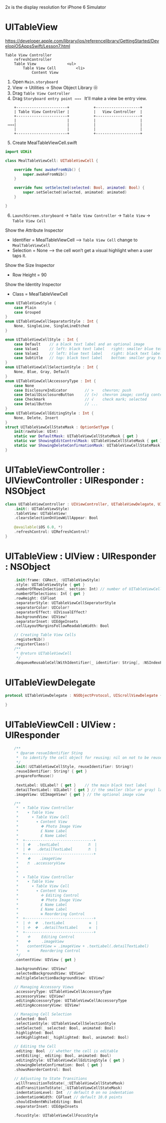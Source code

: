2x is the display resolution for iPhone 6 Simulator 

# UITableView
https://developer.apple.com/library/ios/referencelibrary/GettingStarted/DevelopiOSAppsSwift/Lesson7.html

```
Table View Controller
    refreshController
    Table View              <ul>
        Table View Cell         <li>
            Content View        
```




1.  Open `Main.storyboard`
2.  View -> Utilities -> Show Object Library ㉤
3.  Drag `Table View Controller`
4.  Drag `Storyboard entry point →→→ ` It'll make a view be entry view.
```
    +-----------------------+           +--------------------+
    | Table View Controller |           |   View Controller  |
    +-----------------------+           +--------------------+
    |                       |           |                    |
 →→→|                       |           |                    |
    |                       |           |                    |
    +-----------------------+           +--------------------+
```
5. Create MealTableViewCell.swift 
```swift
import UIKit

class MealTableViewCell: UITableViewCell {

    override func awakeFromNib() {
        super.awakeFromNib()
    }

    override func setSelected(selected: Bool, animated: Bool) {
        super.setSelected(selected, animated: animated)
    }

}
```
6. `LaunchScreen.storyboard` -> `Table View Controller` -> `Table View`
    -> `Table View Cell`

Show the Attribute Inspector

-  Identifier = MealTableViewCell  --> `Table View Cell` change to `MealTableViewCell`
-   Selection = None    --> the cell won’t get a visual highlight when a user taps it.

Show the Size Inspector

-   Row Height = 90

Show the Identity Inspector

-   Class = MealTableViewCell


```swift
enum UITableViewStyle {
    case Plain
    case Grouped
}
enum UITableViewCellSeparatorStyle : Int {
    None, SingleLine, SingleLineEtched
}

enum UITableViewCellStyle : Int {
    case Default    // a black text label and an optional image
    case Value1     // left: black text label   right: smaller blue text
    case Value2     // left: blue text label    right: black text label
    case Subtitle   // top: black text label    bottom: smaller gray text
}
enum UITableViewCellSelectionStyle : Int {
    None, Blue, Gray, Default
}
enum UITableViewCellAccessoryType : Int {
    case None
    case DisclosureIndicator        // >    chevron; push
    case DetailDisclosureButton     // (>)  chevron image; config contents
    case Checkmark                  // √    check mark; selected
    case DetailButton               // ...
}
enum UITableViewCellEditingStyle : Int {
    None, Delete, Insert
}
struct UITableViewCellStateMask : OptionSetType {
    init(rawValue: UInt)
    static var DefaultMask: UITableViewCellStateMask { get }
    static var ShowingEditControlMask: UITableViewCellStateMask { get }
    static var ShowingDeleteConfirmationMask: UITableViewCellStateMask {get}
}
```



#   UITableViewController : UIViewController : UIResponder : NSObject
```swift
class UITableViewController : UIViewController, UITableViewDelegate, UITableViewDataSource {
    .init(: UITableViewStyle)
    .tableView: UITableView!
    .clearsSelectionOnViewWillAppear: Bool
    
    @available(iOS 6.0, *)
    .refreshControl: UIRefreshControl?
}
```
    
#   UITableView : UIView : UIResponder : NSObject
```swift
    .init(frame: CGRect, :UITableViewStyle)
    .style: UITableViewStyle { get }
    .numberOfRowsInSection(_ section: Int) // number of UITableViewCellStyle
    .numberOfSelections: Int { get }
    .rowHeight: CGFloat
    .separatorStyle: UITableViewCellSeperatorStyle
    .separatorColor: UIColor?
    .separatorEffect: UIVisualEffect?
    .backgroundView: UIView?
    .separatorInset: UIEdgeInsets
    .cellLayoutMarginsFollowReadableWidth: Bool

    // Creating Table View Cells
    .registerNib()
    .registerClass()
    /**
     * @return UITableViewCell
     */
    .dequeueReusableCellWithIdentifier(_ identifier: String[, :NSIndexPath)
```

# UITableViewDelegate 
```swift
protocol UITableViewDelegate : NSObjectProtocol, UIScrollViewDelegate {
    
}
```
#   UITableViewCell : UIView : UIResponder
```swift
    /**
     * @param resueIdentifier Sting 
     *  to identify the cell object for reusing; nil on not to be reused
     */
    .init(:UITableViewCellStyle, reuseIdentifier: String?)
    .reuseIdentifier: String? { get }
    .prepareForReuse() 
    
    .textLabel: UILabel? { get }    // the main black text label
    .detailTextLabel: UILabel? { get } // the smaller (blur or gray) label
    .imageView: UIImageView? { get } // the optional image view

    /**
     *  ▾ Table View Controller
     *    ▾ Table View
     *      ▾ Table View Cell
     *        ▾ Content View
     *          ❖ Photo Image View
     *          £ Name Label
     *          £ Name Label
     *  +-------------------------------+
     *  | ❖   .textLabel             ♬  |
     *  | ❖   .detailTextLabel       ♬  |
     *  +-------------------------------+
     *    ❖    .imageView
     *    ♬  .accessoryView
     *
     *  
     *  ▾ Table View Controller
     *    ▾ Table View
     *      ▾ Table View Cell
     *        ▾ Content View
     *          ✛ Editing Control      
     *          ❖ Photo Image View
     *          £ Name Label
     *          £ Name Label
     *          ≡ Reordering Control
     *  +-------------------------------+
     *  | ✛  ❖  .textLabel           ≡  |
     *  | ✛  ❖  .detailTextLabel     ≡  |
     *  +-------------------------------+
     *    ✛     Editing Control
     *    ❖     .imageView
     *    contentView = .imageView + .textLabel(.detailTextLabel) 
     *    ≡     Reordering Control
     */
    .contentView: UIView { get }

    .backgroundView: UIView?
    .selectedBackgroundView: UIView?
    .multipleSelectionBackgroundView: UIView?

    // Managing Accessory Views
    .accessoryType: UITableViewCellAccessoryType
    .accessoryView: UIView?
    .editingAccessoryType: UITableViewCellAccessoryType
    .editingAccessoryView: UIView?

    // Managing Cell Selection
    .selected: Bool
    .selectionStyle: UITableViewCellSelectionStyle
    .setSelected(_ selected: Bool, animated: Bool)
    .highlighted: Bool
    .setHighlighted(_ highlighted: Bool, animated: Bool)
    
    // Editing the Cell
    .editing: Bool  // whether the cell is editable
    .setEditing(_ editing: Bool, animated: Bool)
    .editingStyle: UITableViewCellEditingStyle { get }
    .showingDeleteConfirmation: Bool { get }
    .showsReorderControl: Bool
    
    // Adjusting to State Transitions
    .willTransitionToState(_:UITableViewCellStateMask)
    .didTransitionToState(_:UITableViewCellStateMask)
    .indentationLevel: Int  // default 0 on no indentation
    .indentationWidth: CGFloat // default 10.0 points
    .shouldIndentWhileEditing: Bool
    .separatorInset: UIEdgeInsets

    .focusStyle: UITableViewCellFocusStyle
    
```

